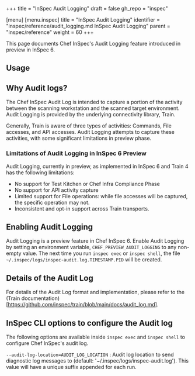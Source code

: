 +++
title = "InSpec Audit Logging"
draft = false
gh_repo = "inspec"

[menu]
  [menu.inspec]
    title = "InSpec Audit Logging"
    identifier = "inspec/reference/audit_logging.md InSpec Audit Logging"
    parent = "inspec/reference"
    weight = 60
+++

This page documents Chef InSpec's Audit Logging feature introduced in preview in InSpec 6.

## Usage

## Why Audit logs?

The Chef InSpec Audit Log is intended to capture a portion of the activity between the scanning workstation and the scanned target environment. Audit Logging is provided by the underlying connectivity library, Train.

Generally, Train is aware of three types of activities: Commands, File accesses, and API accesses. Audit Logging attempts to capture these activities, with some significant limitations in preview phase.

### Limitations of Audit Logging in InSpec 6 Preview

Audit Logging, currently in preview, as implemented in InSpec 6 and Train 4 has the following limitations:

 * No support for Test Kitchen or Chef Infra Compliance Phase
 * No support for API activity capture
 * Limited support for File operations: while file accesses will be captured, the specific operation may not.
 * Inconsistent and opt-in support across Train transports.

## Enabling Audit Logging

Audit Logging is a preview feature in Chef InSpec 6. Enable Audit Logging by setting an environment variable, `CHEF_PREVIEW_AUDIT_LOGGING` to any non-empty value. The next time you run `inspec exec` or `inspec shell`, the file `~/.inspec/logs/inspec-audit.log.TIMESTAMP.PID` will be created.

## Details of the Audit Log

For details of the Audit Log format and implementation, please refer to the (Train documentation)[https://github.com/inspec/train/blob/main/docs/audit_log.md].

## InSpec CLI options to configure the Audit log

The following options are available inside `inspec exec` and `inspec shell` to configure Chef InSpec's audit log.

`--audit-log-location=AUDIT_LOG_LOCATION`
: Audit log location to send diagnostic log messages to (default: '~/.inspec/logs/inspec-audit.log'). This value will have a unique suffix appended for each run.
